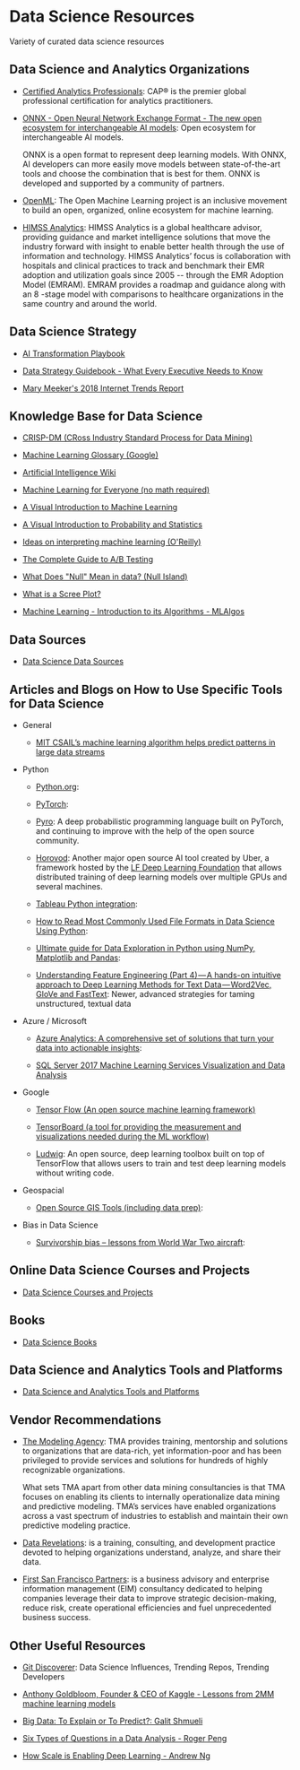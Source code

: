 # Data Science Resources

Variety of curated data science resources

## Data Science and Analytics Organizations

- [Certified Analytics Professionals](https://www.certifiedanalytics.org/): CAP® is the premier global professional certification for analytics practitioners.

- [ONNX - Open Neural Network Exchange Format - The new open ecosystem for interchangeable AI models](https://onnx.ai/): Open ecosystem for interchangeable AI models. 

  ONNX is a open format to represent deep learning models. With ONNX, AI developers can more easily move models between state-of-the-art tools and choose the combination that is best for them. ONNX is developed and supported by a community of partners.

- [OpenML](https://www.openml.org/): The Open Machine Learning project is an inclusive movement to build an open, organized, online ecosystem for machine learning.

- [HIMSS Analytics](https://www.himssanalytics.org): HIMSS Analytics is a global healthcare advisor, providing guidance and market intelligence solutions that move the industry forward with insight to enable better health through the use of information and technology. HIMSS Analytics’ focus is collaboration with hospitals and clinical practices to track and benchmark their EMR adoption and utilization goals since 2005 -- through the EMR Adoption Model (EMRAM). EMRAM provides a roadmap and guidance along with an 8 -stage model with comparisons to healthcare organizations in the same country and around the world.

## Data Science Strategy

- [AI Transformation Playbook](https://landing.ai/ai-transformation-playbook/)

- [Data Strategy Guidebook - What Every Executive Needs to Know](https://s3.amazonaws.com/eckerson/content_assets/assets/000/000/208/original/Data_Strategy_Guidebook.pdf)

- [Mary Meeker's 2018 Internet Trends Report](https://www.recode.net/2018/5/30/17385116/mary-meeker-slides-internet-trends-code-conference-2018)

## Knowledge Base for Data Science

- [CRISP-DM (CRoss Industry Standard Process for Data Mining)](https://en.wikipedia.org/wiki/Cross-industry_standard_process_for_data_mining)

- [Machine Learning Glossary (Google)](https://developers.google.com/machine-learning/glossary/)

- [Artificial Intelligence Wiki](https://www.datarobot.com/wiki/)

- [Machine Learning for Everyone (no math required)](https://vas3k.com/blog/machine_learning/)

- [A Visual Introduction to Machine Learning](http://www.r2d3.us/)

- [A Visual Introduction to Probability and Statistics](https://seeing-theory.brown.edu/index.html#firstPage)

- [Ideas on interpreting machine learning (O'Reilly)](https://www.oreilly.com/ideas/ideas-on-interpreting-machine-learning)

- [The Complete Guide to A/B Testing](https://vwo.com/ab-testing/)

- [What Does "Null" Mean in data? (Null Island)](https://www.youtube.com/watch?v=bjvIpI-1w84)

- [What is a Scree Plot?](https://en.wikipedia.org/wiki/Scree_plot)

- [Machine Learning - Introduction to its Algorithms - MLAlgos](https://vinodsblog.com/2018/03/26/machine-learning-introduction-to-its-algorithms-mlalgos/)

## Data Sources

- [Data Science Data Sources](https://github.com/tunlusoy/Data-Science-Data-Sources/blob/master/README.md)

## Articles and Blogs on How to Use Specific Tools for Data Science

- General
  - [MIT CSAIL’s machine learning algorithm helps predict patterns in large data streams](https://venturebeat.com/2019/03/31/mit-csails-machine-learning-algorithm-helps-to-predict-patterns-in-large-data-streams/)
  
- Python
  
  - [Python.org](https://www.python.org/):
  
  - [PyTorch](https://www.cuelogic.com/blog/pytorch-in-10-mins):
  
  - [Pyro](http://pyro.ai/): A deep probabilistic programming language built on PyTorch, and continuing to improve with the help of the open source community.
  
  - [Horovod](http://horovod.ai/): Another major open source AI tool created by Uber, a framework hosted by the [LF Deep Learning Foundation](https://www.linuxfoundation.org/projects/deep-learning/join/) that allows distributed training of deep learning models over multiple GPUs and several machines.
  
  - [Tableau Python integration](https://github.com/tableau/TabPy):
  
  - [How to Read Most Commonly Used File Formats in Data Science Using Python](https://www.analyticsvidhya.com/blog/2017/03/read-commonly-used-formats-using-python/):

  - [Ultimate guide for Data Exploration in Python using NumPy, Matplotlib and Pandas](https://www.analyticsvidhya.com/blog/2015/04/comprehensive-guide-data-exploration-sas-using-python-numpy-scipy-matplotlib-pandas/):
  
  - [Understanding Feature Engineering (Part 4) — A hands-on intuitive approach to Deep Learning Methods for Text Data — Word2Vec, GloVe and FastText](https://towardsdatascience.com/understanding-feature-engineering-part-4-deep-learning-methods-for-text-data-96c44370bbfa): Newer, advanced strategies for taming unstructured, textual data
  
- Azure / Microsoft
  
  - [Azure Analytics: A comprehensive set of solutions that turn your data into actionable insights](https://azure.microsoft.com/en-us/product-categories/analytics/):
  
  - [SQL Server 2017 Machine Learning Services Visualization and Data Analysis](https://www.mssqltips.com/sqlservertip/5943/sql-server-2017-machine-learning-services-visualization-and-data-analysis/)

- Google

  - [Tensor Flow (An open source machine learning framework)](https://www.tensorflow.org/)
  
  - [TensorBoard (a tool for providing the measurement and visualizations needed during the ML workflow)](https://colab.research.google.com/github/tensorflow/tensorboard/blob/master/docs/r2/tensorboard_quickstart.ipynb)

  - [Ludwig](https://uber.github.io/ludwig/): An open source, deep learning toolbox built on top of TensorFlow that allows users to train and test deep learning models without writing code.
  
- Geospacial

  - [Open Source GIS Tools (including data prep)](https://gisgeography.com/free-gis-software/):

- Bias in Data Science

  - [Survivorship bias – lessons from World War Two aircraft](https://clearthinking.co/survivorship-bias/):
  
  
## Online Data Science Courses and Projects

- [Data Science Courses and Projects](https://github.com/tunlusoy/Data-Science-Courses-and-Projects/blob/master/README.md)

## Books

- [Data Science Books](https://github.com/tunlusoy/Data-Science-Books/blob/master/README.md)

## Data Science and Analytics Tools and Platforms

- [Data Science and Analytics Tools and Platforms](https://github.com/tunlusoy/Data-Science-Tools)

## Vendor Recommendations
- [The Modeling Agency](https://www.the-modeling-agency.com): TMA provides training, mentorship and solutions to organizations that are data-rich, yet information-poor and has been privileged to provide services and solutions for hundreds of highly recognizable organizations.

  What sets TMA apart from other data mining consultancies is that TMA focuses on enabling its clients to internally operationalize data mining and predictive modeling. TMA’s services have enabled organizations across a vast spectrum of industries to establish and maintain their own predictive modeling practice.

- [Data Revelations](https://datarevelations.com): is a training, consulting, and development practice devoted to helping organizations understand, analyze, and share their data.

- [First San Francisco Partners](https://www.firstsanfranciscopartners.com/): is a business advisory and enterprise information management (EIM) consultancy dedicated to helping companies leverage their data to improve strategic decision-making, reduce risk, create operational efficiencies and fuel unprecedented business success.

## Other Useful Resources

- [Git Discoverer](https://gitdiscoverer.shinyapps.io/rstudio-shiny-contest/): Data Science Influences, Trending Repos, Trending Developers

- [Anthony Goldbloom, Founder & CEO of Kaggle - Lessons from 2MM machine learning models](https://www.youtube.com/watch?v=GTs5ZQ6XwUM)

- [Big Data: To Explain or To Predict?: Galit Shmueli](https://www.youtube.com/watch?v=d3_04o1BkGk)

- [Six Types of Questions in a Data Analysis - Roger Peng](https://www.youtube.com/watch?v=GRNyEzQ26Ww)

- [How Scale is Enabling Deep Learning - Andrew Ng](https://www.youtube.com/watch?v=LcfLo7YP8O4)
